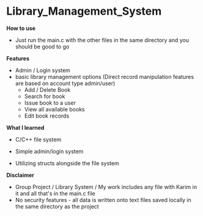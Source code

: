 # Library_Management_System

**How to use**
 - Just run the main.c with the other files in the same directory and you should be good to go


**Features**
- Admin / Login system
- basic library management options (Direct record manipulation features are based on account type admin/user)
   - Add / Delete Book
   - Search for book
   - Issue book to a user
   - View all available books
   - Edit book records


**What I learned**
 
 * C/C++ file system
 
 * Simple admin/login system
 
 * Utilizing structs alongside the file system


**Disclaimer**
 - Group Project / Library System / My work includes any file with Karim in it and all that's in the main.c file
 - No security features - all data is written onto text files saved locally in the same directory as the project
